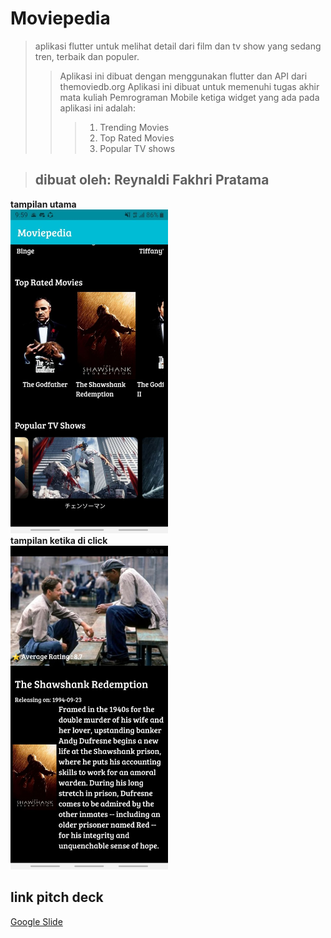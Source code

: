 # Moviepedia
>aplikasi flutter untuk melihat detail dari film dan tv show yang sedang tren, terbaik dan populer.
>>Aplikasi ini dibuat dengan menggunakan flutter dan API dari themoviedb.org
>>Aplikasi ini dibuat untuk memenuhi tugas akhir mata kuliah Pemrograman Mobile
>>ketiga widget yang ada pada aplikasi ini adalah:
>>>1. Trending Movies
>>>2. Top Rated Movies
>>>3. Popular TV shows

>## dibuat oleh: Reynaldi Fakhri Pratama

<b>tampilan utama</b> <br/>
<img src="1.jpg" width=50% height=50%> <br/>
<b>tampilan ketika di click</b> <br/>
<img src="2.jpg" width=50% height=50%> <br/>

## link pitch deck

 <a href="https://docs.google.com/presentation/d/1JI5VjNo152NZ6Y7s05DBQnFu6aiMTXkrxzbCwkCXEXU/edit?usp=sharing">Google Slide</a> 

